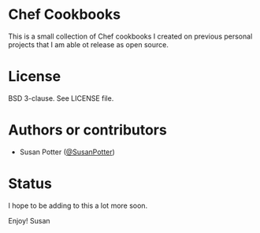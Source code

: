 # Chef Cookbooks

This is a small collection of Chef cookbooks I created on previous personal
projects that I am able ot release as open source.

# License

BSD 3-clause. See LICENSE file.

# Authors or contributors

* Susan Potter ([@SusanPotter](https://twitter.com/SusanPotter))

# Status

I hope to be adding to this a lot more soon.

Enjoy!
Susan
